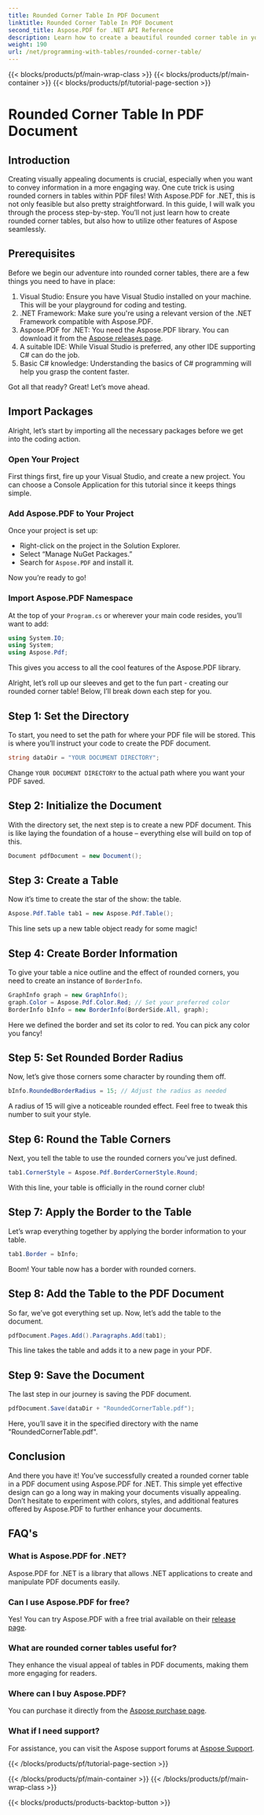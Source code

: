```yaml
---
title: Rounded Corner Table In PDF Document
linktitle: Rounded Corner Table In PDF Document
second_title: Aspose.PDF for .NET API Reference
description: Learn how to create a beautiful rounded corner table in your PDF documents using Aspose.PDF for .NET with this step-by-step guide.
weight: 190
url: /net/programming-with-tables/rounded-corner-table/
---
```


{{< blocks/products/pf/main-wrap-class >}}
{{< blocks/products/pf/main-container >}}
{{< blocks/products/pf/tutorial-page-section >}}

# Rounded Corner Table In PDF Document

## Introduction

Creating visually appealing documents is crucial, especially when you want to convey information in a more engaging way. One cute trick is using rounded corners in tables within PDF files! With Aspose.PDF for .NET, this is not only feasible but also pretty straightforward. In this guide, I will walk you through the process step-by-step. You’ll not just learn how to create rounded corner tables, but also how to utilize other features of Aspose seamlessly.

## Prerequisites

Before we begin our adventure into rounded corner tables, there are a few things you need to have in place:

1. Visual Studio: Ensure you have Visual Studio installed on your machine. This will be your playground for coding and testing.
2. .NET Framework: Make sure you're using a relevant version of the .NET Framework compatible with Aspose.PDF.
3. Aspose.PDF for .NET: You need the Aspose.PDF library. You can download it from the [Aspose releases page](https://releases.aspose.com/pdf/net/).
4. A suitable IDE: While Visual Studio is preferred, any other IDE supporting C# can do the job.
5. Basic C# knowledge: Understanding the basics of C# programming will help you grasp the content faster.

Got all that ready? Great! Let’s move ahead.

## Import Packages

Alright, let’s start by importing all the necessary packages before we get into the coding action. 

### Open Your Project

First things first, fire up your Visual Studio, and create a new project. You can choose a Console Application for this tutorial since it keeps things simple.

### Add Aspose.PDF to Your Project

Once your project is set up:
- Right-click on the project in the Solution Explorer.
- Select “Manage NuGet Packages.”
- Search for `Aspose.PDF` and install it.

Now you’re ready to go!

### Import Aspose.PDF Namespace

At the top of your `Program.cs` or wherever your main code resides, you’ll want to add:

```csharp
using System.IO;
using System;
using Aspose.Pdf;
```

This gives you access to all the cool features of the Aspose.PDF library.

Alright, let’s roll up our sleeves and get to the fun part - creating our rounded corner table! Below, I’ll break down each step for you.

## Step 1: Set the Directory

To start, you need to set the path for where your PDF file will be stored. This is where you’ll instruct your code to create the PDF document.

```csharp
string dataDir = "YOUR DOCUMENT DIRECTORY";
```

Change `YOUR DOCUMENT DIRECTORY` to the actual path where you want your PDF saved. 

## Step 2: Initialize the Document

With the directory set, the next step is to create a new PDF document. This is like laying the foundation of a house – everything else will build on top of this.

```csharp
Document pdfDocument = new Document();
```

## Step 3: Create a Table

Now it’s time to create the star of the show: the table.

```csharp
Aspose.Pdf.Table tab1 = new Aspose.Pdf.Table();
```

This line sets up a new table object ready for some magic!

## Step 4: Create Border Information

To give your table a nice outline and the effect of rounded corners, you need to create an instance of `BorderInfo`.

```csharp
GraphInfo graph = new GraphInfo();
graph.Color = Aspose.Pdf.Color.Red; // Set your preferred color
BorderInfo bInfo = new BorderInfo(BorderSide.All, graph);
```

Here we defined the border and set its color to red. You can pick any color you fancy!

## Step 5: Set Rounded Border Radius

Now, let’s give those corners some character by rounding them off.

```csharp
bInfo.RoundedBorderRadius = 15; // Adjust the radius as needed
```

A radius of 15 will give a noticeable rounded effect. Feel free to tweak this number to suit your style.

## Step 6: Round the Table Corners

Next, you tell the table to use the rounded corners you’ve just defined.

```csharp
tab1.CornerStyle = Aspose.Pdf.BorderCornerStyle.Round;
```

With this line, your table is officially in the round corner club!

## Step 7: Apply the Border to the Table

Let’s wrap everything together by applying the border information to your table.

```csharp
tab1.Border = bInfo;
```

Boom! Your table now has a border with rounded corners.

## Step 8: Add the Table to the PDF Document

So far, we’ve got everything set up. Now, let’s add the table to the document.

```csharp
pdfDocument.Pages.Add().Paragraphs.Add(tab1);
```

This line takes the table and adds it to a new page in your PDF. 

## Step 9: Save the Document

The last step in our journey is saving the PDF document. 

```csharp
pdfDocument.Save(dataDir + "RoundedCornerTable.pdf");
```

Here, you’ll save it in the specified directory with the name "RoundedCornerTable.pdf".

## Conclusion

And there you have it! You’ve successfully created a rounded corner table in a PDF document using Aspose.PDF for .NET. This simple yet effective design can go a long way in making your documents visually appealing. Don’t hesitate to experiment with colors, styles, and additional features offered by Aspose.PDF to further enhance your documents.

## FAQ's

### What is Aspose.PDF for .NET?
Aspose.PDF for .NET is a library that allows .NET applications to create and manipulate PDF documents easily.

### Can I use Aspose.PDF for free?
Yes! You can try Aspose.PDF with a free trial available on their [release page](https://releases.aspose.com/).

### What are rounded corner tables useful for?
They enhance the visual appeal of tables in PDF documents, making them more engaging for readers.

### Where can I buy Aspose.PDF?
You can purchase it directly from the [Aspose purchase page](https://purchase.aspose.com/buy).

### What if I need support?
For assistance, you can visit the Aspose support forums at [Aspose Support](https://forum.aspose.com/c/pdf/10).

{{< /blocks/products/pf/tutorial-page-section >}}

{{< /blocks/products/pf/main-container >}}
{{< /blocks/products/pf/main-wrap-class >}}

{{< blocks/products/products-backtop-button >}}
